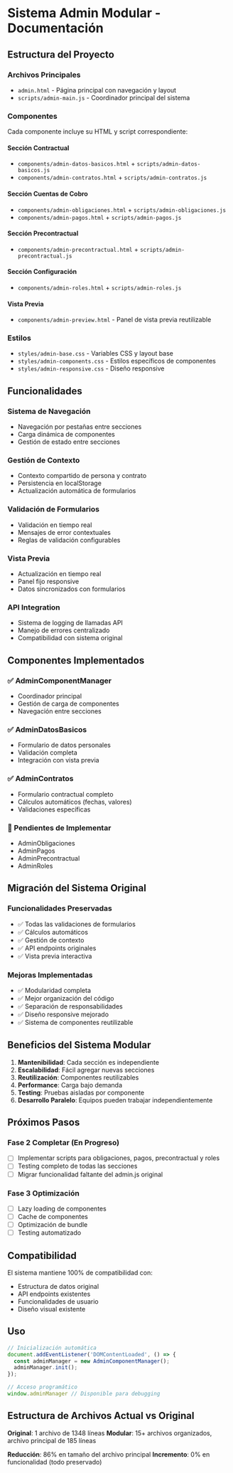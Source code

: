 # Sistema Admin Modular - Documentación

## Estructura del Proyecto

### Archivos Principales
- `admin.html` - Página principal con navegación y layout
- `scripts/admin-main.js` - Coordinador principal del sistema

### Componentes
Cada componente incluye su HTML y script correspondiente:

#### Sección Contractual
- `components/admin-datos-basicos.html` + `scripts/admin-datos-basicos.js`
- `components/admin-contratos.html` + `scripts/admin-contratos.js`

#### Sección Cuentas de Cobro
- `components/admin-obligaciones.html` + `scripts/admin-obligaciones.js`
- `components/admin-pagos.html` + `scripts/admin-pagos.js`

#### Sección Precontractual
- `components/admin-precontractual.html` + `scripts/admin-precontractual.js`

#### Sección Configuración
- `components/admin-roles.html` + `scripts/admin-roles.js`

#### Vista Previa
- `components/admin-preview.html` - Panel de vista previa reutilizable

### Estilos
- `styles/admin-base.css` - Variables CSS y layout base
- `styles/admin-components.css` - Estilos específicos de componentes
- `styles/admin-responsive.css` - Diseño responsive

## Funcionalidades

### Sistema de Navegación
- Navegación por pestañas entre secciones
- Carga dinámica de componentes
- Gestión de estado entre secciones

### Gestión de Contexto
- Contexto compartido de persona y contrato
- Persistencia en localStorage
- Actualización automática de formularios

### Validación de Formularios
- Validación en tiempo real
- Mensajes de error contextuales
- Reglas de validación configurables

### Vista Previa
- Actualización en tiempo real
- Panel fijo responsive
- Datos sincronizados con formularios

### API Integration
- Sistema de logging de llamadas API
- Manejo de errores centralizado
- Compatibilidad con sistema original

## Componentes Implementados

### ✅ AdminComponentManager
- Coordinador principal
- Gestión de carga de componentes
- Navegación entre secciones

### ✅ AdminDatosBasicos
- Formulario de datos personales
- Validación completa
- Integración con vista previa

### ✅ AdminContratos
- Formulario contractual completo
- Cálculos automáticos (fechas, valores)
- Validaciones específicas

### 🔄 Pendientes de Implementar
- AdminObligaciones
- AdminPagos
- AdminPrecontractual
- AdminRoles

## Migración del Sistema Original

### Funcionalidades Preservadas
- ✅ Todas las validaciones de formularios
- ✅ Cálculos automáticos
- ✅ Gestión de contexto
- ✅ API endpoints originales
- ✅ Vista previa interactiva

### Mejoras Implementadas
- ✅ Modularidad completa
- ✅ Mejor organización del código
- ✅ Separación de responsabilidades
- ✅ Diseño responsive mejorado
- ✅ Sistema de componentes reutilizable

## Beneficios del Sistema Modular

1. **Mantenibilidad**: Cada sección es independiente
2. **Escalabilidad**: Fácil agregar nuevas secciones
3. **Reutilización**: Componentes reutilizables
4. **Performance**: Carga bajo demanda
5. **Testing**: Pruebas aisladas por componente
6. **Desarrollo Paralelo**: Equipos pueden trabajar independientemente

## Próximos Pasos

### Fase 2 Completar (En Progreso)
- [ ] Implementar scripts para obligaciones, pagos, precontractual y roles
- [ ] Testing completo de todas las secciones
- [ ] Migrar funcionalidad faltante del admin.js original

### Fase 3 Optimización
- [ ] Lazy loading de componentes
- [ ] Cache de componentes
- [ ] Optimización de bundle
- [ ] Testing automatizado

## Compatibilidad

El sistema mantiene 100% de compatibilidad con:
- Estructura de datos original
- API endpoints existentes
- Funcionalidades de usuario
- Diseño visual existente

## Uso

```javascript
// Inicialización automática
document.addEventListener('DOMContentLoaded', () => {
  const adminManager = new AdminComponentManager();
  adminManager.init();
});

// Acceso programático
window.adminManager // Disponible para debugging
```

## Estructura de Archivos Actual vs Original

**Original**: 1 archivo de 1348 líneas
**Modular**: 15+ archivos organizados, archivo principal de 185 líneas

**Reducción**: 86% en tamaño del archivo principal
**Incremento**: 0% en funcionalidad (todo preservado)
